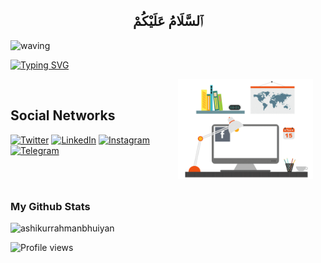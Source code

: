 <h2 align= "center"> ٱلسَّلَامُ عَلَيْكُمْ</h2>
  
 ![waving](https://capsule-render.vercel.app/api?type=waving&height=90&color=gradient)
 
[![Typing SVG](https://readme-typing-svg.herokuapp.com?font=Mouse+Memoirs&size=65&pause=500&color=00F77AFF&vCenter=true&width=600&height=70&lines=I+AM+ASHIKUR+RAHMAN;A+COMPETATIVE+PROGRAMMER;AND+A+WEB+DEVELOPER)](https://git.io/typing-svg)


<img align='right' height='160' style="margin-right:20px" src='assets/zeig-infotech-seo-gif.gif' alt='Social Networks'>

<br>
<h2>Social Networks</h2>

[![Twitter][1.2]][1] [![LinkedIn][2.2]][2] [![Instagram][3.2]][3] [![Telegram][4.2]][4]

[1.2]: https://s4.uupload.ir/files/twitter_prkb.png
[2.2]: https://s4.uupload.ir/files/linkedin_amwn.png
[3.2]: https://s4.uupload.ir/files/instagram_6djz.png
[4.2]: https://s4.uupload.ir/files/telegram_q47u.png

[1]: https://twitter.com/ASHIKUR11111
[2]: https://www.linkedin.com/in/ashikurrahman7/
[3]: https://www.instagram.com/ashikurrahmanbhuiyan/
[4]: https://t.me/ashikurrahman7

<br>
<br>
  
  
  
  
  
  
  
  ### My Github Stats
  
  <p> <img src="https://github-readme-stats.vercel.app/api?username=ashikurrahmanbhuiyan&show_icons=true&count_private=true&theme=dark"      alt="ashikurrahmanbhuiyan" />


 ![Profile views](https://gpvc.arturio.dev/ashikurrahmanbhuiyan)